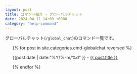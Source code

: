 ```yaml
---
layout: post
title: コマンド紹介 - グローバルチャット
date: 2024-04-11 14:00 +0900
category: "help-command"
---
```


グローバルチャット(`/global_chat`)のコマンド一覧です。

<ul>
    {% for post in site.categories.cmd-globalchat reversed %}
            <p>{{post.date | date:"%Y/%-m/%d" }} - <a href="{{ post.url }}">{{ post.title }}</a></p>
    {% endfor %}
</ul>
